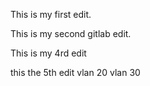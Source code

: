 This is my first edit.

This is my second gitlab edit.

This is my 4rd edit

this the 5th edit
vlan 20
vlan 30
